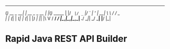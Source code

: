    _           _             _   _           
  (_) __ _  __| | __ _ _ __ | |_(_)_   _____ 
  | |/ _` |/ _` |/ _` | '_ \| __| \ \ / / _ \
  | | (_| | (_| | (_| | |_) | |_| |\ V /  __/
 _/ |\__,_|\__,_|\__,_| .__/ \__|_| \_/ \___|
|__/                  |_|                   

# Rapid Java REST API Builder
